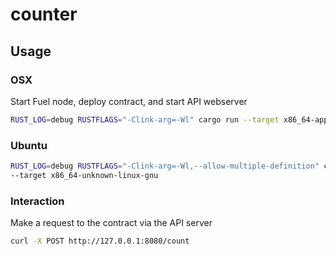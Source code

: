 # counter

## Usage

### OSX

Start Fuel node, deploy contract, and start API webserver

```bash
RUST_LOG=debug RUSTFLAGS="-Clink-arg=-Wl" cargo run --target x86_64-apple-darwin
```

### Ubuntu

```bash
RUST_LOG=debug RUSTFLAGS="-Clink-arg=-Wl,--allow-multiple-definition" cargo run
--target x86_64-unknown-linux-gnu
```

### Interaction

Make a request to the contract via the API server

```bash
curl -X POST http://127.0.0.1:8080/count
```

